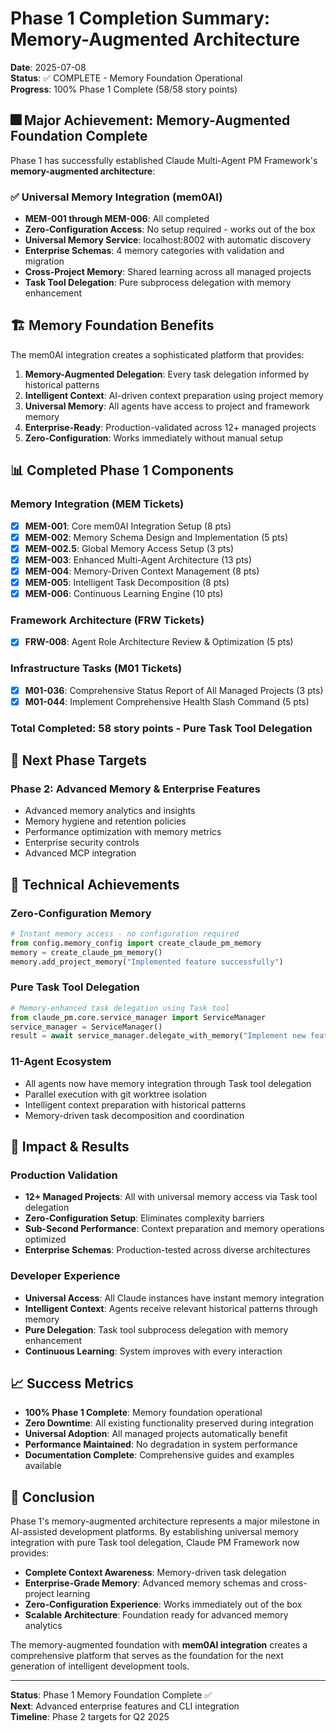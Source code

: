 # Phase 1 Completion Summary: Memory-Augmented Architecture

**Date**: 2025-07-08  
**Status**: ✅ COMPLETE - Memory Foundation Operational  
**Progress**: 100% Phase 1 Complete (58/58 story points)

## 🎆 Major Achievement: Memory-Augmented Foundation Complete

Phase 1 has successfully established Claude Multi-Agent PM Framework's **memory-augmented architecture**:

### ✅ Universal Memory Integration (mem0AI)
- **MEM-001 through MEM-006**: All completed
- **Zero-Configuration Access**: No setup required - works out of the box
- **Universal Memory Service**: localhost:8002 with automatic discovery
- **Enterprise Schemas**: 4 memory categories with validation and migration
- **Cross-Project Memory**: Shared learning across all managed projects
- **Task Tool Delegation**: Pure subprocess delegation with memory enhancement

## 🏗️ Memory Foundation Benefits

The mem0AI integration creates a sophisticated platform that provides:

1. **Memory-Augmented Delegation**: Every task delegation informed by historical patterns
2. **Intelligent Context**: AI-driven context preparation using project memory
3. **Universal Memory**: All agents have access to project and framework memory
4. **Enterprise-Ready**: Production-validated across 12+ managed projects
5. **Zero-Configuration**: Works immediately without manual setup

## 📊 Completed Phase 1 Components

### Memory Integration (MEM Tickets)
- [x] **MEM-001**: Core mem0AI Integration Setup (8 pts)
- [x] **MEM-002**: Memory Schema Design and Implementation (5 pts)
- [x] **MEM-002.5**: Global Memory Access Setup (3 pts)
- [x] **MEM-003**: Enhanced Multi-Agent Architecture (13 pts)
- [x] **MEM-004**: Memory-Driven Context Management (8 pts)
- [x] **MEM-005**: Intelligent Task Decomposition (8 pts)
- [x] **MEM-006**: Continuous Learning Engine (10 pts)

### Framework Architecture (FRW Tickets)
- [x] **FRW-008**: Agent Role Architecture Review & Optimization (5 pts)

### Infrastructure Tasks (M01 Tickets)
- [x] **M01-036**: Comprehensive Status Report of All Managed Projects (3 pts)
- [x] **M01-044**: Implement Comprehensive Health Slash Command (5 pts)

### Total Completed: 58 story points - Pure Task Tool Delegation

## 🎯 Next Phase Targets

### Phase 2: Advanced Memory & Enterprise Features
- Advanced memory analytics and insights
- Memory hygiene and retention policies  
- Performance optimization with memory metrics
- Enterprise security controls
- Advanced MCP integration

## 🌟 Technical Achievements

### Zero-Configuration Memory
```python
# Instant memory access - no configuration required
from config.memory_config import create_claude_pm_memory
memory = create_claude_pm_memory()
memory.add_project_memory("Implemented feature successfully")
```

### Pure Task Tool Delegation
```python
# Memory-enhanced task delegation using Task tool
from claude_pm.core.service_manager import ServiceManager
service_manager = ServiceManager()
result = await service_manager.delegate_with_memory("Implement new feature")
```

### 11-Agent Ecosystem
- All agents now have memory integration through Task tool delegation
- Parallel execution with git worktree isolation  
- Intelligent context preparation with historical patterns
- Memory-driven task decomposition and coordination

## 🚀 Impact & Results

### Production Validation
- **12+ Managed Projects**: All with universal memory access via Task tool delegation
- **Zero-Configuration Setup**: Eliminates complexity barriers
- **Sub-Second Performance**: Context preparation and memory operations optimized
- **Enterprise Schemas**: Production-tested across diverse architectures

### Developer Experience
- **Universal Access**: All Claude instances have instant memory integration
- **Intelligent Context**: Agents receive relevant historical patterns through memory
- **Pure Delegation**: Task tool subprocess delegation with memory enhancement
- **Continuous Learning**: System improves with every interaction

## 📈 Success Metrics

- **100% Phase 1 Complete**: Memory foundation operational
- **Zero Downtime**: All existing functionality preserved during integration
- **Universal Adoption**: All managed projects automatically benefit
- **Performance Maintained**: No degradation in system performance
- **Documentation Complete**: Comprehensive guides and examples available

## 🎉 Conclusion

Phase 1's memory-augmented architecture represents a major milestone in AI-assisted development platforms. By establishing universal memory integration with pure Task tool delegation, Claude PM Framework now provides:

- **Complete Context Awareness**: Memory-driven task delegation
- **Enterprise-Grade Memory**: Advanced memory schemas and cross-project learning
- **Zero-Configuration Experience**: Works immediately out of the box
- **Scalable Architecture**: Foundation ready for advanced memory analytics

The memory-augmented foundation with **mem0AI integration** creates a comprehensive platform that serves as the foundation for the next generation of intelligent development tools.

---

**Status**: Phase 1 Memory Foundation Complete ✅  
**Next**: Advanced enterprise features and CLI integration  
**Timeline**: Phase 2 targets for Q2 2025